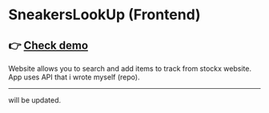 # SneakersLookUp (Frontend)

## 👉 [Check demo](https://ike-gg.github.io/sneakersLookUp-frontend/)

Website allows you to search and add items to track from stockx website.
App uses API that i wrote myself (repo).

---

will be updated.
